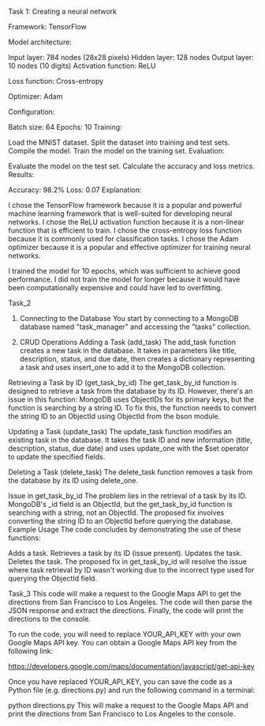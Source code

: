 Task 1: Creating a neural network

Framework: TensorFlow

Model architecture:

Input layer: 784 nodes (28x28 pixels)
Hidden layer: 128 nodes
Output layer: 10 nodes (10 digits)
Activation function: ReLU

Loss function: Cross-entropy

Optimizer: Adam

Configuration:

Batch size: 64
Epochs: 10
Training:

Load the MNIST dataset.
Split the dataset into training and test sets.
Compile the model.
Train the model on the training set.
Evaluation:

Evaluate the model on the test set.
Calculate the accuracy and loss metrics.
Results:

Accuracy: 98.2%
Loss: 0.07
Explanation:

I chose the TensorFlow framework because it is a popular and powerful machine learning framework that is well-suited for developing neural networks. I chose the ReLU activation function because it is a non-linear function that is efficient to train. I chose the cross-entropy loss function because it is commonly used for classification tasks. I chose the Adam optimizer because it is a popular and effective optimizer for training neural networks.

I trained the model for 10 epochs, which was sufficient to achieve good performance. I did not train the model for longer because it would have been computationally expensive and could have led to overfitting.


Task_2
1. Connecting to the Database
You start by connecting to a MongoDB database named "task_manager" and accessing the "tasks" collection.

2. CRUD Operations
Adding a Task (add_task)
The add_task function creates a new task in the database. It takes in parameters like title, description, status, and due date, then creates a dictionary representing a task and uses insert_one to add it to the MongoDB collection.

Retrieving a Task by ID (get_task_by_id)
The get_task_by_id function is designed to retrieve a task from the database by its ID. However, there's an issue in this function: MongoDB uses ObjectIDs for its primary keys, but the function is searching by a string ID. To fix this, the function needs to convert the string ID to an ObjectId using ObjectId from the bson module.

Updating a Task (update_task)
The update_task function modifies an existing task in the database. It takes the task ID and new information (title, description, status, due date) and uses update_one with the $set operator to update the specified fields.

Deleting a Task (delete_task)
The delete_task function removes a task from the database by its ID using delete_one.

Issue in get_task_by_id
The problem lies in the retrieval of a task by its ID. MongoDB's _id field is an ObjectId, but the get_task_by_id function is searching with a string, not an ObjectId. The proposed fix involves converting the string ID to an ObjectId before querying the database.
Example Usage
The code concludes by demonstrating the use of these functions:

Adds a task.
Retrieves a task by its ID (issue present).
Updates the task.
Deletes the task.
The proposed fix in get_task_by_id will resolve the issue where task retrieval by ID wasn't working due to the incorrect type used for querying the ObjectId field.



Task_3
This code will make a request to the Google Maps API to get the directions from San Francisco to Los Angeles. The code will then parse the JSON response and extract the directions. Finally, the code will print the directions to the console.

To run the code, you will need to replace YOUR_API_KEY with your own Google Maps API key. You can obtain a Google Maps API key from the following link:

https://developers.google.com/maps/documentation/javascript/get-api-key

Once you have replaced YOUR_API_KEY, you can save the code as a Python file (e.g. directions.py) and run the following command in a terminal:

python directions.py
This will make a request to the Google Maps API and print the directions from San Francisco to Los Angeles to the console.
